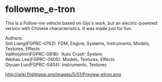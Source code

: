 # followme_e-tron  
This is a Follow-me vehicle based on Gijs's work, but an electric-powered version with Chinese characteristics. It was made just for fun.  
    
Authors:   
Sidi Liang(FGPRC-0762): FDM, Engine, Systems, Instruments, Models, Textures, Effects  
ValKmjolnir(FGPRC-0818): 'Auto Crash' System  
Weihao Lee(FGPRC-0405): Models, Textures, Effects    
Qiyuan Luo(FGPRC-0404): Instruments, Textures
  
http://wiki.flightgear.org/images/5/51/Preview-etron.png
